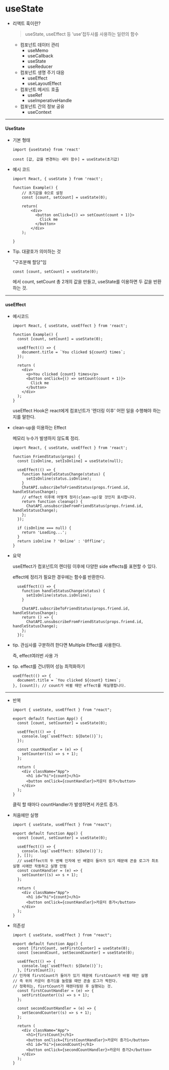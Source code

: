 # useState

- 리액트 훅이란?

  > useState, useEffect 등 'use'접두사를 사용하는 일련의 함수

  - 컴포넌트 데이터 관리
    - useMemo
    - useCallback
    - useState
    - useReducer
  - 컴포넌트 생명 주기 대응
    - useEffect
    - useLayoutEffect
  - 컴포넌트 메서드 호출
    - useRef
    - useImperativeHandle
  - 컴포넌트 간의 정보 공유
    - useContext

---

#### UseState

- 기본 형태

  ```react
  import {useState} from 'react'
  
  const [값, 값을 변경하는 세터 함수] = useState(초기값)
  
  ```



- 예시 코드

  ```react
  import React, { useState } from 'react';
  
  function Example() {
      // 초기값을 0으로 설정
      const [count, setCount] = useState(0);
      
      return(
          <div>
            <button onClick={() => setCount(count + 1)}>
              Click me
            </button>
          </div>
      );
      
  }
  ```



- Tip. 대괄호가 의미하는 것

  "구조분해 할당"임

  ```react
  const [count, setCount] = useState(0);
  ```

  에서 count, setCount 총 2개의 값을 만들고, useState를 이용하면 두 값을 반환하는 것.

  

---

#### useEffect

- 예시코드

  ```react
  import React, { useState, useEffect } from 'react';
  
  function Example() {
    const [count, setCount] = useState(0);
  
    useEffect(() => {
      document.title = `You clicked ${count} times`;
    });
  
    return (
      <div>
        <p>You clicked {count} times</p>
        <button onClick={() => setCount(count + 1)}>
          Click me
        </button>
      </div>
    );
  }
  ```

  useEffect Hook은 react에게 컴포넌트가 '렌더링 이후' 어떤 일을 수행해야 하는 지를 말한다.

  

- clean-up을 이용하는 Effect

  메모리 누수가 발생하지 않도록 정리.

  ```react
  import React, { useState, useEffect } from 'react';
  
  function FriendStatus(props) {
    const [isOnline, setIsOnline] = useState(null);
  
    useEffect(() => {
      function handleStatusChange(status) {
        setIsOnline(status.isOnline);
      }
      ChatAPI.subscribeToFriendStatus(props.friend.id, handleStatusChange);
      // effect 이후에 어떻게 정리(clean-up)할 것인지 표시합니다.
      return function cleanup() {
        ChatAPI.unsubscribeFromFriendStatus(props.friend.id, handleStatusChange);
      };
    });
  
    if (isOnline === null) {
      return 'Loading...';
    }
    return isOnline ? 'Online' : 'Offline';
  }
  ```

  

- 요약

  useEffect가 컴포넌트의 렌더링 이후에 다양한 side effects를 표현할 수 있다.

  effect에 정리가 필요한 경우에는 함수를 반환한다.

  ```react
    useEffect(() => {
      function handleStatusChange(status) {
        setIsOnline(status.isOnline);
      }
  
      ChatAPI.subscribeToFriendStatus(props.friend.id, handleStatusChange);
      return () => {
        ChatAPI.unsubscribeFromFriendStatus(props.friend.id, handleStatusChange);
      };
    });
  ```

  

- tip. 관심사를 구분하려 한다면 Multiple Effect를 사용한다.

  즉, effect여러번 사용 가



- tip. effect를 건너뛰어 성능 최적화하기

  ```react
  useEffect(() => {
    document.title = `You clicked ${count} times`;
  }, [count]); // count가 바뀔 때만 effect를 재실행합니다.
  ```

  

---

- 반복

  ```react
  import { useState, useEffect } from "react";
  
  export default function App() {
    const [count, setCounter] = useState(0);
  
    useEffect(() => {
      console.log(`useEffect: ${Date()}`);
    });
  
    const countHandler = (e) => {
      setCounter((s) => s + 1);
    };
  
    return (
      <div className="App">
        <h1 id="hi">{count}</h1>
        <button onClick={countHandler}>카운터 증가</button>
      </div>
    );
  }
  ```

  클릭 할 때마다 countHandler가 발생하면서 카운트 증가.



- 처음에만 실행

  ```react
  import { useState, useEffect } from "react";
  
  export default function App() {
    const [count, setCounter] = useState(0);
  
    useEffect(() => {
      console.log(`useEffect: ${Date()}`);
    }, []);
  	// useEffect의 두 번째 인자에 빈 배열이 들어가 있기 때문에 콘솔 로그가 최초 실행 시에만 작동하고 실행 안됨
    const countHandler = (e) => {
      setCounter((s) => s + 1);
    };
  
    return (
      <div className="App">
        <h1 id="hi">{count}</h1>
        <button onClick={countHandler}>카운터 증가</button>
      </div>
    );
  }
  ```

  

- 의존성

  ```react
  import { useState, useEffect } from "react";
  
  export default function App() {
    const [firstCount, setFirstCounter] = useState(0);
    const [secondCount, setSecondCounter] = useState(0);
  
    useEffect(() => {
      console.log(`useEffect: ${Date()}`);
    }, [firstCount]);
  // 인자에 firstCount가 들어가 있기 때문에 firstCount가 바뀔 때만 실행
  // 즉 위의 카운터 증가1을 눌렀을 때만 콘솔 로그가 찍힌다.
  // 정확히는, fisrtCount가 재렌더링된 후 실행되는 것.
    const firstCountHandler = (e) => {
      setFirstCounter((s) => s + 1);
    };
  
    const secondCountHandler = (e) => {
      setSecondCounter((s) => s + 1);
    };
  
    return (
      <div className="App">
        <h1>{firstCount}</h1>
        <button onClick={firstCountHandler}>카운터 증가1</button>
        <h1 id="hi">{secondCount}</h1>
        <button onClick={secondCountHandler}>카운터 증가2</button>
      </div>
    );
  }
  ```

  